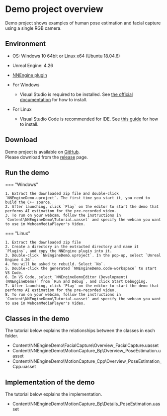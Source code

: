 # Demo project overview

Demo project shows examples of human pose estimation and facial capture using a single RGB camera.  

## Environment

- OS: Windows 10 64bit or Linux x64 (Ubuntu 18.04.6)
- Unreal Engine: 4.26
- [NNEngine plugin](https://www.unrealengine.com/marketplace/product/74892c770dc149b1b5c4e872804e6ade)

- For Windows
    - Visual Studio is required to be installed. See [the official documentation](https://docs.unrealengine.com/4.27/en-US/ProductionPipelines/DevelopmentSetup/VisualStudioSetup/) for how to install.  
- For Linux
    - Visual Studio Code is recommended for IDE. See [this guide](https://zenn.dev/akiya_souken/articles/use-ue4-on-linux-with-vscode_en) for how to install.  

## Download

Demo project is available on [GitHub](https://github.com/Akiya-Research-Institute/NNEngine-Demo).  
Please download from the [release](https://github.com/Akiya-Research-Institute/NNEngine-Demo/releases) page.

## Run the demo

=== "Windows"

    1. Extract the downloaded zip file and double-click `NNEngineDemo.uproject`. The first time you start it, you need to build the C++ source.
    2. After launching, click `Play` on the editor to start the demo that performs AI estimation for the pre-recorded video.
    3. To run on your webcam, follow the instructions in `Content\NNEngineDemo\Tutorial.uasset` and specify the webcam you want to use in WebcamMediaPlayer's Video.

=== "Linux"

    1. Extract the downloaded zip file
    2. Create a directory in the extracted directory and name it `Plugins`, and copy the NNEngine plugin into it.
    3. Double-click `NNEngineDemo.uproject`. In the pop-up, select `Unreal Engine 4.26`.
    4. You will be asked to rebuild. Select `No`.
    5. Double-click the generated `NNEngineDemo.code-workspace` to start VS Code.
    6. In VS Code, select `NNEngineDemoEditor (Development) (NNEngineDemo)` from `Run and Debug`, and click Start Debugging.
    7. After launching, click `Play` on the editor to start the demo that performs AI estimation for the pre-recorded video.
    8. To run on your webcam, follow the instructions in `Content\NNEngineDemo\Tutorial.uasset` and specify the webcam you want to use in WebcamMediaPlayer's Video.

## Classes in the demo

The tutorial below explains the relationships between the classes in each folder.  

- Content\NNEngineDemo\FacialCapture\Overview_FacialCapture.uasset
- Content\NNEngineDemo\MotionCapture_Bp\Overview_PoseEstimation.uasset
- Content\NNEngineDemo\MotionCapture_Cpp\Overview_PoseEstimation_Cpp.uasset

## Implementation of the demo

The tutorial below explains the implementation.  

- Content\NNEngineDemo\MotionCapture_Bp\Details_PoseEstimation.uasset